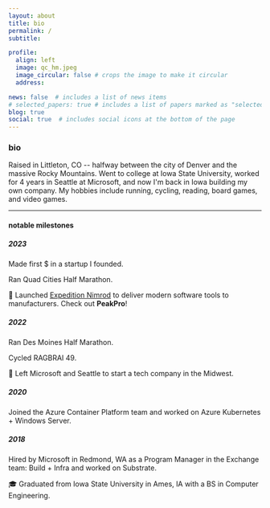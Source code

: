 ```yaml
---
layout: about
title: bio
permalink: /
subtitle: 

profile:
  align: left
  image: qc_hm.jpeg
  image_circular: false # crops the image to make it circular
  address: 

news: false  # includes a list of news items
# selected_papers: true # includes a list of papers marked as "selected={true}"
blog: true
social: true  # includes social icons at the bottom of the page
---
```


### bio

Raised in Littleton, CO -- halfway between the city of Denver and the massive Rocky Mountains. Went to college at Iowa State University, worked for 4 years in Seattle at Microsoft, and now I'm back in Iowa building my own company. My hobbies include running, cycling, reading, board games, and video games.

****

#### notable milestones

##### 2023

Made first $ in a startup I founded.

Ran Quad Cities Half Marathon.

🚀 Launched [Expedition Nimrod](https://expeditionnimrod.com) to deliver modern software tools to manufacturers. Check out **PeakPro**!

##### 2022

Ran Des Moines Half Marathon.

Cycled RAGBRAI 49.

🌽 Left Microsoft and Seattle to start a tech company in the Midwest.

##### 2020

Joined the Azure Container Platform team and worked on Azure Kubernetes + Windows Server.

##### 2018

Hired by Microsoft in Redmond, WA as a Program Manager in the Exchange team: Build + Infra and worked on Substrate.

🎓 Graduated from Iowa State University in Ames, IA with a BS in Computer Engineering.

